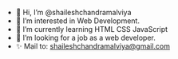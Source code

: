 - 👋 Hi, I’m @shaileshchandramalviya
- 👀 I’m interested in Web Development.
- 🌱 I’m currently learning HTML CSS JavaScript 
- 💞️ I’m looking for a job as a web developer.
- ✨ Mail to: shaileshchandramalviya@gmail.com
<!---
Shailesh268/Shailesh268 is a ✨ special ✨ repository because its `README.md` (this file) appears on your GitHub profile.
You can click the Preview link to take a look at your changes.
--->
